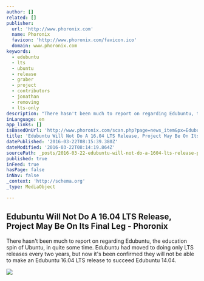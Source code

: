 ```yaml
---
author: []
related: []
publisher:
  url: 'http://www.phoronix.com'
  name: Phoronix
  favicon: 'http://www.phoronix.com/favicon.ico'
  domain: www.phoronix.com
keywords:
  - edubuntu
  - lts
  - ubuntu
  - release
  - graber
  - project
  - contributors
  - jonathan
  - removing
  - lts-only
description: "There hasn't been much to report on regarding Edubuntu, the education spin of Ubuntu, in quite some time. Edubuntu had moved to doing only LTS releases every two years, but now it's been confirmed they will not be able to make an Edubuntu 16.04 LTS release to succeed Edubuntu 14.04."
inLanguage: en
app_links: []
isBasedOnUrl: 'http://www.phoronix.com/scan.php?page=news_item&px=Edubuntu-16.04'
title: 'Edubuntu Will Not Do A 16.04 LTS Release, Project May Be On Its Final Leg - Phoronix'
datePublished: '2016-03-22T08:15:39.380Z'
dateModified: '2016-03-22T08:14:19.864Z'
sourcePath: _posts/2016-03-22-edubuntu-will-not-do-a-1604-lts-release-project-may-be-on.md
published: true
inFeed: true
hasPage: false
inNav: false
_context: 'http://schema.org'
_type: MediaObject

---
```

<article style=""><h1>Edubuntu Will Not Do A 16.04 LTS Release, Project May Be On Its Final Leg - Phoronix</h1><p>There hasn't been much to report on regarding Edubuntu, the education spin of Ubuntu, in quite some time. Edubuntu had moved to doing only LTS releases every two years, but now it's been confirmed they will not be able to make an Edubuntu 16.04 LTS release to succeed Edubuntu 14.04.</p><img src="http://www.phoronix.net/image.php?id=767&amp;image=edubuntu_tribe2_11_med" /></article>